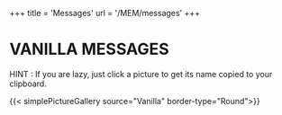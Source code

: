 +++
title = 'Messages'
url = '/MEM/messages'
+++

# VANILLA MESSAGES

HINT : If you are lazy, just click a picture to get its name copied to your clipboard.

{{< simplePictureGallery source="Vanilla" border-type="Round">}}